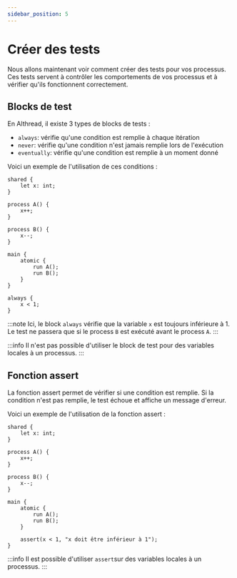 ```yaml
---
sidebar_position: 5
---
```


# Créer des tests

Nous allons maintenant voir comment créer des tests pour vos processus. Ces tests servent à contrôler les comportements de vos processus et à vérifier qu'ils fonctionnent correctement.

## Blocks de test

En Althread, il existe 3 types de blocks de tests :
- `always`: vérifie qu'une condition est remplie à chaque itération
- `never`: vérifie qu'une condition n'est jamais remplie lors de l'exécution
- `eventually`: vérifie qu'une condition est remplie à un moment donné

Voici un exemple de l'utilisation de ces conditions :
```
shared {
    let x: int;
}

process A() {
    x++;
}

process B() {
    x--;
}

main {
    atomic {
        run A();
        run B();
    }
}

always {
    x < 1;
}
```

:::note
Ici, le block `always` vérifie que la variable `x` est toujours inférieure à 1. Le test ne passera que si le process `B` est exécuté avant le process `A`.
:::

:::info
Il n'est pas possible d'utiliser le block de test pour des variables locales à un processus.
:::

## Fonction assert

La fonction assert permet de vérifier si une condition est remplie. Si la condition n'est pas remplie, le test échoue et affiche un message d'erreur.

Voici un exemple de l'utilisation de la fonction assert :
```
shared {
    let x: int;
}

process A() {
    x++;
}

process B() {
    x--;
}

main {
    atomic {
        run A();
        run B();
    }
    
    assert(x < 1, "x doit être inférieur à 1");
}
```

:::info
Il est possible d'utiliser `assert`sur des variables locales à un processus.
:::